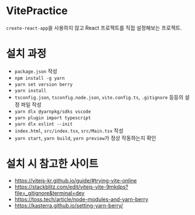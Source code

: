 # VitePractice
`create-react-app`을 사용하지 않고 React 프로젝트를 직접 설정해보는 프로젝트.

# 설치 과정
- `package.json` 작성
- `npm install -g yarn`
- `yarn set version berry`
- `yarn install`
- `tsconfig.json`, `tsconfig.node.json`, `vite.config.ts`, `.gitignore` 등등의 설정 파일 작성
- `yarn dlx @yarnpkg/sdks vscode`
- `yarn plugin import typescript`
- `yarn dlx eslint --init`
- `index.html`, `src/index.tsx`, `src/Main.tsx` 작성
- `yarn start`, `yarn build`, `yarn preview`가 정상 작동하는지 확인

# 설치 시 참고한 사이트
- https://vitejs-kr.github.io/guide/#trying-vite-online
- https://stackblitz.com/edit/vitejs-vite-9mkdps?file=_gitignore&terminal=dev
- https://toss.tech/article/node-modules-and-yarn-berry
- https://kasterra.github.io/setting-yarn-berry/
